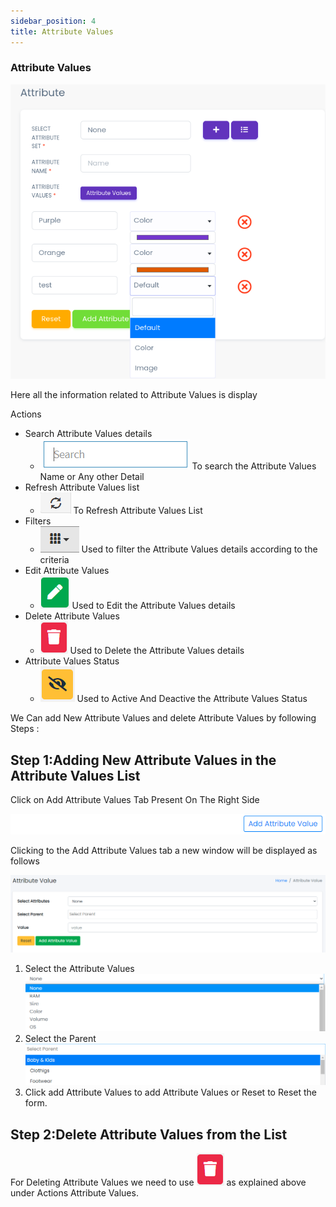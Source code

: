 ```yaml
---
sidebar_position: 4
title: Attribute Values
---
```


### Attribute Values

![Attribute Values](/img/web/attribute_values_tab.jpg)

Here all the information related to Attribute Values is display

Actions

- Search Attribute Values details
  - ![Search Tab](/img/web/search_tab.jpg) To search the Attribute Values Name or Any other Detail
- Refresh Attribute Values list
  - ![Refresh Tab](/img/web/refresh_tab.jpg) To Refresh Attribute Values List
- Filters
  - ![Filter Tab](/img/web/filter_tab.jpg) Used to filter the Attribute Values details according to the criteria
- Edit Attribute Values
  - ![Edit Tab](/img/web/edit_tab.jpg) Used to Edit the Attribute Values details
- Delete Attribute Values
  - ![Delete Tab](/img/web/delete1_tab.jpg) Used to Delete the Attribute Values details
- Attribute Values Status
  - ![Status Tab](/img/web/status_tab.jpg) Used to Active And Deactive the Attribute Values Status

We Can add New Attribute Values and delete Attribute Values by following Steps :

## Step 1:Adding New Attribute Values in the Attribute Values List

Click on Add Attribute Values Tab Present On The Right Side

![Attribute Values Form](/img/web/attribute_values_tab2.jpg)

Clicking to the Add Attribute Values tab a new window will be displayed as follows

![Attribute Values Details](/img/web/attribute_values_tab3.jpg)

1.  Select the Attribute Values
    ![Select Attributes](/img/web/select_attributes.jpg)
2.  Select the Parent
    ![Select Parent](/img/web/select_parent.jpg)
3.  Click add Attribute Values to add Attribute Values or Reset to Reset the form.

## Step 2:Delete Attribute Values from the List

For Deleting Attribute Values we need to use ![Delete Tab](/img/web/delete1_tab.jpg) as explained above under Actions Attribute Values.
